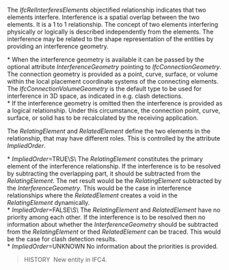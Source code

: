The _IfcRelInterferesElements_ objectified relationship indicates that two elements interfere. Interference is a spatial overlap between the two elements. It is a 1 to 1 relationship. The concept of two elements interfering physically or logically is described independently from the elements. The interference may be related to the shape representation of the entities by providing an interference geometry.  
  
\* When the interference geometry is available it can be passed by the optional attribute _InterferenceGeometry_ pointing to _IfcConnectionGeometry_. The connection geometry is provided as a point, curve, surface, or volume within the local placement coordinate systems of the connecting elements. The _IfcConnectionVolumeGeometry_ is the default type to be used for interference in 3D space, as indicated in e.g. clash detections.  
\* If the interference geometry is omitted then the interference is provided as a logical relationship. Under this circumstance, the connection point, curve, surface, or solid has to be recalculated by the receiving application.  
  
The _RelatingElement_ and _RelatedElement_ define the two elements in the relationship, that may have different roles. This is controlled by the attribute _ImpliedOrder_.  
  
\* _ImpliedOrder_=TRUE\S\  The _RelatingElement_ constitutes the primary element of the interference relationship. If the interference is to be resolved by subtracting the overlapping part, it should be subtracted from the _RelatingElement_. The net result would be the _RelatingElement_ subtracted by the _InterferenceGeometry_. This would be the case in interference relationships where the _RelatedElement_ creates a void in the _RelatingElement_ dynamically.  
\* _ImpliedOrder_=FALSE\S\  The _RelatingElement_ and _RelatedElement_ have no priority among each other. If the interference is to be resolved then no information about whether the _InterferenceGeometry_ should be subtracted from the _RelatingElement_ or thed _RelatedElement_ can be traced. This would be the case for clash detection results.  
\* _ImpliedOrder_=UNKNOWN No information about the priorities is provided.  
  
> HISTORY&nbsp; New entity in IFC4.
